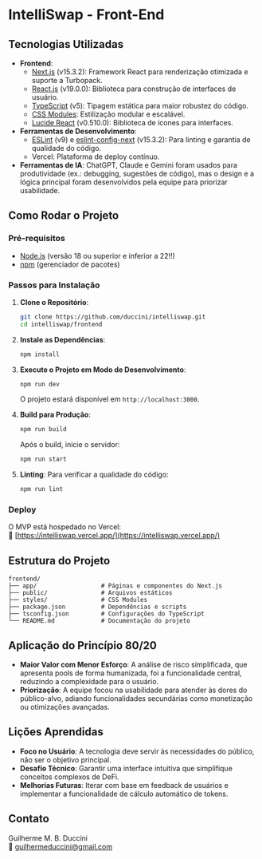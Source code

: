 # IntelliSwap - Front-End

## Tecnologias Utilizadas

- **Frontend**:
  - [Next.js](https://nextjs.org/) (v15.3.2): Framework React para renderização otimizada e suporte a Turbopack.
  - [React.js](https://reactjs.org/) (v19.0.0): Biblioteca para construção de interfaces de usuário.
  - [TypeScript](https://www.typescriptlang.org/) (v5): Tipagem estática para maior robustez do código.
  - [CSS Modules](https://github.com/css-modules/css-modules): Estilização modular e escalável.
  - [Lucide React](https://lucide.dev/) (v0.510.0): Biblioteca de ícones para interfaces.
- **Ferramentas de Desenvolvimento**:
  - [ESLint](https://eslint.org/) (v9) e [eslint-config-next](https://nextjs.org/docs/app/building-your-application/configuring/eslint) (v15.3.2): Para linting e garantia de qualidade do código.
  - Vercel: Plataforma de deploy contínuo.
- **Ferramentas de IA**: ChatGPT, Claude e Gemini foram usados para produtividade (ex.: debugging, sugestões de código), mas o design e a lógica principal foram desenvolvidos pela equipe para priorizar usabilidade.

## Como Rodar o Projeto

### Pré-requisitos

- [Node.js](https://nodejs.org/) (versão 18 ou superior e inferior a 22!!)
- [npm](https://www.npmjs.com/) (gerenciador de pacotes)

### Passos para Instalação

1. **Clone o Repositório**:

   ```bash
   git clone https://github.com/duccini/intelliswap.git
   cd intelliswap/frontend
   ```

2. **Instale as Dependências**:

   ```bash
   npm install
   ```

3. **Execute o Projeto em Modo de Desenvolvimento**:

   ```bash
   npm run dev
   ```

   O projeto estará disponível em `http://localhost:3000`.

4. **Build para Produção**:

   ```bash
   npm run build
   ```

   Após o build, inicie o servidor:

   ```bash
   npm run start
   ```

5. **Linting**:
   Para verificar a qualidade do código:
   ```bash
   npm run lint
   ```

### Deploy

O MVP está hospedado no Vercel:  
🔗 [https://intelliswap.vercel.app/](https://intelliswap.vercel.app/)

## Estrutura do Projeto

```
frontend/
├── app/                  # Páginas e componentes do Next.js
├── public/               # Arquivos estáticos
├── styles/               # CSS Modules
├── package.json          # Dependências e scripts
├── tsconfig.json         # Configurações do TypeScript
└── README.md             # Documentação do projeto
```

## Aplicação do Princípio 80/20

- **Maior Valor com Menor Esforço**: A análise de risco simplificada, que apresenta pools de forma humanizada, foi a funcionalidade central, reduzindo a complexidade para o usuário.
- **Priorização**: A equipe focou na usabilidade para atender às dores do público-alvo, adiando funcionalidades secundárias como monetização ou otimizações avançadas.

## Lições Aprendidas

- **Foco no Usuário**: A tecnologia deve servir às necessidades do público, não ser o objetivo principal.
- **Desafio Técnico**: Garantir uma interface intuitiva que simplifique conceitos complexos de DeFi.
- **Melhorias Futuras**: Iterar com base em feedback de usuários e implementar a funcionalidade de cálculo automático de tokens.

## Contato

Guilherme M. B. Duccini  
📧 [guilhermeduccini@gmail.com](mailto:guilhermeduccini@gmail.com)
